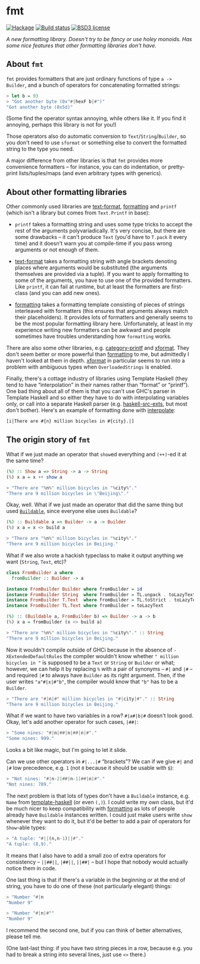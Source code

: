 # fmt

[![Hackage](https://img.shields.io/hackage/v/fmt.svg)](https://hackage.haskell.org/package/fmt)
[![Build status](https://secure.travis-ci.org/aelve/fmt.svg)](https://travis-ci.org/aelve/fmt)
[![BSD3 license](https://img.shields.io/badge/license-BSD3-blue.svg)](https://github.com/aelve/fmt/blob/master/LICENSE)

*A new formatting library. Doesn't try to be fancy or use holey monoids. Has
some nice features that other formatting libraries don't have.*

[fmt]: https://hackage.haskell.org/package/fmt

[formatting]: https://hackage.haskell.org/package/formatting
[text-format]: https://hackage.haskell.org/package/text-format

[category-printf]: https://hackage.haskell.org/package/category-printf
[xformat]: https://hackage.haskell.org/package/xformat

[haskell-src-exts]: https://hackage.haskell.org/package/haskell-src-exts
[interpolate]: https://hackage.haskell.org/package/interpolate

## About `fmt`

`fmt` provides formatters that are just ordinary functions of type `a ->
Builder`, and a bunch of operators for concatenating formatted strings:

```haskell
> let b = 93
> "Got another byte (0x"#|hexF b|#")"
"Got another byte (0x5d)"
```

(Some find the operator syntax annoying, while others like it. If you find it
annoying, perhaps this library is not for you!)

Those operators also do automatic conversion to `Text`/`String`/`Builder`, so
you don't need to use `sformat` or something else to convert the formatted
string to the type you need.

A major difference from other libraries is that `fmt` provides more
convenience formatters – for instance, you can do indentation, or pretty-print
lists/tuples/maps (and even arbitrary types with generics).

## About other formatting libraries

Other commonly used libraries are [text-format][], [formatting][] and
`printf` (which isn't a library but comes from `Text.Printf` in base):

  * `printf` takes a formatting string and uses some type tricks to accept
    the rest of the arguments polyvariadically. It's very concise, but there
    are some drawbacks – it can't produce `Text` (you'd have to `T.pack` it
    every time) and it doesn't warn you at compile-time if you pass wrong
    arguments or not enough of them.

  * [text-format][] takes a formatting string with angle brackets denoting
    places where arguments would be substituted (the arguments themselves are
    provided via a tuple). If you want to apply formatting to some of the
    arguments, you have to use one of the provided formatters. Like `printf`,
    it can fail at runtime, but at least the formatters are first-class (and
    you can add new ones).

  * [formatting][] takes a formatting template consisting of pieces of
    strings interleaved with formatters (this ensures that arguments always
    match their placeholders). It provides lots of formatters and generally
    seems to be the most popular formatting library here. Unfortunately, at
    least in my experience writing new formatters can be awkward and people
    sometimes have troubles understanding how `formatting` works.

There are also some other libraries, e.g. [category-printf][]
and [xformat][]. They don't seem better or more powerful than [formatting][]
to me, but admittedly I haven't looked at them in depth. [xformat][] in
particular seems to run into a problem with ambiguous types when
`OverloadedStrings` is enabled.

Finally, there's a cottage industry of libraries using Template Haskell (they
tend to have “interpolation” in their names rather than “format” or
“printf”). One bad thing about all of them is that you can't use GHC's parser
in Template Haskell and so either they have to do with interpolating
variables only, or call into a separate Haskell parser
(e.g. [haskell-src-exts][], but most don't bother). Here's an example of
formatting done with [interpolate][]:

``` haskell
[i|There are #{n} million bicycles in #{city}.|]
```

## The origin story of `fmt`

What if we just made an operator that `show`ed everything and `(++)`-ed it at
the same time?

``` haskell
(%) :: Show a => String -> a -> String
(%) x a = x ++ show a
```

``` haskell
> "There are "%n%" million bicycles in "%city%"."
"There are 9 million bicycles in \"Beijing\"."
```

[`Buildable`]: https://hackage.haskell.org/package/text-format/docs/Data-Text-Buildable.html

Okay, well. What if we just made an operator that did the same thing but
used [`Buildable`][], since everyone else uses `Buildable`?

``` haskell
(%) :: Buildable a => Builder -> a -> Builder
(%) x a = x <> build a
```

``` haskell
> "There are "%n%" million bicycles in "%city%"."
"There are 9 million bicycles in Beijing."
```

What if we also wrote a hackish typeclass to make it output anything we want
(`String`, `Text`, etc)?

``` haskell
class FromBuilder a where
  fromBuilder :: Builder -> a

instance FromBuilder Builder where fromBuilder = id
instance FromBuilder String  where fromBuilder = TL.unpack . toLazyText
instance FromBuilder T.Text  where fromBuilder = TL.toStrict . toLazyText
instance FromBuilder TL.Text where fromBuilder = toLazyText
```

``` haskell
(%) :: (Buildable a, FromBuilder b) => Builder -> a -> b
(%) x a = fromBuilder (x <> build a)
```

``` haskell
> "There are "%n%" million bicycles in "%city%"." :: String
"There are 9 million bicycles in Beijing."
```

Now it wouldn't compile outside of GHCi because in the absence of
`-XExtendedDefaultRules` the compiler wouldn't know whether `" million
bicycles in "` is supposed to be a `Text` or `String` or `Builder` or what;
however, we can help it by replacing `%` with a pair of synonyms – `#|` and
`|#` – and required `|#` to always have `Builder` as its right argument.
Then, if the user writes `"a"#|x|#"b"`, the compiler would know that `"b"`
has to be a `Builder`.

``` haskell
> "There are "#|n|#" million bicycles in "#|city|#"." :: String
"There are 9 million bicycles in Beijing."
```

What if we want to have two variables in a row? `#|a#|b|#` doesn't look
good. Okay, let's add another operator for such cases, `|##|`:

``` haskell
> "Some nines: "#|n|##|n|##|n|#"."
"Some nines: 999."
```

Looks a bit like magic, but I'm going to let it slide.

Can we use other operators in `#|...|#` “brackets”? We can if we give `#|`
and `|#` low precedence, e.g. `1` (not `0` because it should be usable with
`$`):

``` haskell
> "Not nines: "#|n-2|##|n-1|##|n|#"."
"Not nines: 789."
```

[template-haskell]: https://hackage.haskell.org/package/template-haskell

The next problem is that lots of types don't have a `Buildable` instance,
e.g. `Name` from [template-haskell][] (or even `(,)`). I could write my own
class, but it'd be much nicer to keep compatibility with [formatting][] as
lots of people already have `Buildable` instances written. I could just make
users write `show` whenever they want to do it, but it'd be better to add a
pair of operators for `Show`-able types:

``` haskell
> "A tuple: "#||(n,n-1)||#"."
"A tuple: (8,9)."
```

It means that I also have to add a small zoo of extra operators for
consistency – `||##||`, `|##||`, `||##|` – but I hope that nobody would
actually notice them in code.

One last thing is that if there's a variable in the beginning or at the end
of string, you have to do one of these (not particularly elegant) things:

``` haskell
> "Number "#|n
"Number 9"

> "Number "#|n|#""
"Number 9"
```

I recommend the second one, but if you can think of better alternatives,
please tell me.

(One last-last thing: if you have two string pieces in a row, because
e.g. you had to break a string into several lines, just use `<>` there.)
